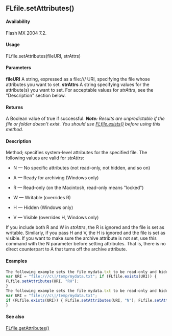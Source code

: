 ## FLfile.setAttributes()

#### Availability

Flash MX 2004 7.2.

#### Usage

FLfile.setAttributes(fileURI, strAttrs)

#### Parameters

**fileURI** A string, expressed as a file:/// URI, specifying the file whose attributes you want to set.
**strAttrs** A string specifying values for the attribute(s) you want to set. For acceptable values for *strAttrs*, see the "Description" section below.

#### Returns

A Boolean value of true if successful.
***Note:** Results are unpredictable if the file or folder doesn’t exist. You should use* *[FLfile.exists()](#!AdobeDocs/developers-animatesdk-docs/test/FLfile_object/FLfile2.md) before using this method.*

#### Description

Method; specifies system-level attributes for the specified file.
The following values are valid for *strAttrs*:

-   N — No specific attributes (not read-only, not hidden, and so on)

-   A — Ready for archiving (Windows only)

-   R — Read-only (on the Macintosh, read-only means "locked")

-   W — Writable (overrides R)

-   H — Hidden (Windows only)

-   V — Visible (overrides H, Windows only)

If you include both R and W in *strAttrs*, the R is ignored and the file is set as writable. Similarly, if you pass H and V, the
H is ignored and the file is set as visible.
If you want to make sure the archive attribute is not set, use this command with the N parameter before setting attributes. That is, there is no direct counterpart to A that turns off the archive attribute.

#### Examples

```javascript
The following example sets the file mydata.txt to be read-only and hidden. It has no effect on the archive attribute.
var URI = "file:///c\|/temp/mydata.txt"; if (FLfile.exists(URI)) {
FLfile.setAttributes(URI, "RH");
}
The following example sets the file mydata.txt to be read-only and hidden. It also ensures that the archive attribute is not set.
var URI = "file:///c\|/temp/mydata.txt";
if (FLfile.exists(URI)) { FLfile.setAttributes(URI, "N"); FLfile.setAttributes(URI, "RH");
}

```
#### See also

[FLfile.getAttributes()](#!AdobeDocs/developers-animatesdk-docs/test/FLfile_object/FLfile3.md)
